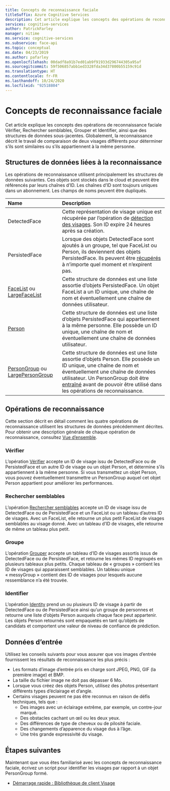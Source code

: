 ```yaml
---
title: Concepts de reconnaissance faciale
titleSuffix: Azure Cognitive Services
description: Cet article explique les concepts des opérations de reconnaissance faciale Vérifier, Rechercher semblables, Grouper et Identifier, ainsi que des structures de données sous-jacentes.
services: cognitive-services
author: PatrickFarley
manager: nitime
ms.service: cognitive-services
ms.subservice: face-api
ms.topic: conceptual
ms.date: 04/23/2019
ms.author: pafarley
ms.openlocfilehash: 00dadf8a91b7ed01ab9f91933d296744305a95af
ms.sourcegitcommit: 59f506857abb1ed3328fda34d37800b55159c91d
ms.translationtype: HT
ms.contentlocale: fr-FR
ms.lasthandoff: 10/24/2020
ms.locfileid: "92518804"
---
```

# <a name="face-recognition-concepts"></a>Concepts de reconnaissance faciale

Cet article explique les concepts des opérations de reconnaissance faciale Vérifier, Rechercher semblables, Grouper et Identifier, ainsi que des structures de données sous-jacentes. Globalement, la reconnaissance décrit le travail de comparaison de deux visages différents pour déterminer s’ils sont similaires ou s’ils appartiennent à la même personne.

## <a name="recognition-related-data-structures"></a>Structures de données liées à la reconnaissance

Les opérations de reconnaissance utilisent principalement les structures de données suivantes. Ces objets sont stockés dans le cloud et peuvent être référencés par leurs chaînes d’ID. Les chaînes d’ID sont toujours uniques dans un abonnement. Les champs de noms peuvent être dupliqués.

|Name|Description|
|:--|:--|
|DetectedFace| Cette représentation de visage unique est récupérée par l’opération de [détection des visages](../Face-API-How-to-Topics/HowtoDetectFacesinImage.md). Son ID expire 24 heures après sa création.|
|PersistedFace| Lorsque des objets DetectedFace sont ajoutés à un groupe, tel que FaceList ou Person, ils deviennent des objets PersistedFace. Ils peuvent être [récupérés](https://westus.dev.cognitive.microsoft.com/docs/services/563879b61984550e40cbbe8d/operations/563879b61984550f3039524c) à n’importe quel moment et n’expirent pas.|
|[FaceList](https://westus.dev.cognitive.microsoft.com/docs/services/563879b61984550e40cbbe8d/operations/563879b61984550f3039524b) ou [LargeFaceList](https://westus.dev.cognitive.microsoft.com/docs/services/563879b61984550e40cbbe8d/operations/5a157b68d2de3616c086f2cc)| Cette structure de données est une liste assortie d’objets PersistedFace. Un objet FaceList a un ID unique, une chaîne de nom et éventuellement une chaîne de données utilisateur.|
|[Person](https://westus.dev.cognitive.microsoft.com/docs/services/563879b61984550e40cbbe8d/operations/563879b61984550f3039523c)| Cette structure de données est une liste d’objets PersistedFace qui appartiennent à la même personne. Elle possède un ID unique, une chaîne de nom et éventuellement une chaîne de données utilisateur.|
|[PersonGroup](https://westus.dev.cognitive.microsoft.com/docs/services/563879b61984550e40cbbe8d/operations/563879b61984550f30395244) ou [LargePersonGroup](https://westus.dev.cognitive.microsoft.com/docs/services/563879b61984550e40cbbe8d/operations/599acdee6ac60f11b48b5a9d)| Cette structure de données est une liste assortie d’objets Person. Elle possède un ID unique, une chaîne de nom et éventuellement une chaîne de données utilisateur. Un PersonGroup doit être [entraîné](https://westus.dev.cognitive.microsoft.com/docs/services/563879b61984550e40cbbe8d/operations/563879b61984550f30395249) avant de pouvoir être utilisé dans les opérations de reconnaissance.|

## <a name="recognition-operations"></a>Opérations de reconnaissance

Cette section décrit en détail comment les quatre opérations de reconnaissance utilisent les structures de données précédemment décrites. Pour obtenir une description générale de chaque opération de reconnaissance, consultez [Vue d’ensemble](../Overview.md).

### <a name="verify"></a>Vérifier

L’opération [Vérifier](https://westus.dev.cognitive.microsoft.com/docs/services/563879b61984550e40cbbe8d/operations/563879b61984550f3039523a) accepte un ID de visage issu de DetectedFace ou de PersistedFace et un autre ID de visage ou un objet Person, et détermine s’ils appartiennent à la même personne. Si vous transmettez un objet Person, vous pouvez éventuellement transmettre un PersonGroup auquel cet objet Person appartient pour améliorer les performances.

### <a name="find-similar"></a>Rechercher semblables

L’opération [Rechercher semblables](https://westus.dev.cognitive.microsoft.com/docs/services/563879b61984550e40cbbe8d/operations/563879b61984550f30395237) accepte un ID de visage issu de DetectedFace ou de PersistedFace et un FaceList ou un tableau d’autres ID de visages. Avec un FaceList, elle retourne un plus petit FaceList de visages semblables au visage donné. Avec un tableau d’ID de visages, elle retourne de même un tableau plus petit.

### <a name="group"></a>Groupe

L’opération [Grouper](https://westus.dev.cognitive.microsoft.com/docs/services/563879b61984550e40cbbe8d/operations/563879b61984550f30395238) accepte un tableau d’ID de visages assortis issus de DetectedFace ou de PersistedFace, et retourne les mêmes ID regroupés en plusieurs tableaux plus petits. Chaque tableau de « groupes » contient les ID de visages qui apparaissent semblables. Un tableau unique « messyGroup » contient des ID de visages pour lesquels aucune ressemblance n’a été trouvée.

### <a name="identify"></a>Identifier

L’opération [Identity](https://westus.dev.cognitive.microsoft.com/docs/services/563879b61984550e40cbbe8d/operations/563879b61984550f30395239) prend un ou plusieurs ID de visage à partir de DetectedFace ou de PersistedFace ainsi qu’un groupe de personnes et retourne une liste d’objets Person auxquels chaque face peut appartenir. Les objets Person retournés sont empaquetés en tant qu’objets de candidats et comportent une valeur de niveau de confiance de prédiction.

## <a name="input-data"></a>Données d’entrée

Utilisez les conseils suivants pour vous assurer que vos images d’entrée fournissent les résultats de reconnaissance les plus précis :

* Les formats d’image d’entrée pris en charge sont JPEG, PNG, GIF (la première image) et BMP.
* La taille du fichier image ne doit pas dépasser 6 Mo.
* Lorsque vous créez des objets Person, utilisez des photos présentant différents types d’éclairage et d’angle.
* Certains visages peuvent ne pas être reconnus en raison de défis techniques, tels que :
  * Des images avec un éclairage extrême, par exemple, un contre-jour marqué.
  * Des obstacles cachant un œil ou les deux yeux.
  * Des différences de type de cheveux ou de pilosité faciale.
  * Des changements d’apparence du visage dus à l’âge.
  * Une très grande expressivité du visage.

## <a name="next-steps"></a>Étapes suivantes

Maintenant que vous êtes familiarisé avec les concepts de reconnaissance faciale, écrivez un script pour identifier les visages par rapport à un objet PersonGroup formé.

* [Démarrage rapide : Bibliothèque de client Visage](../Quickstarts/client-libraries.md)